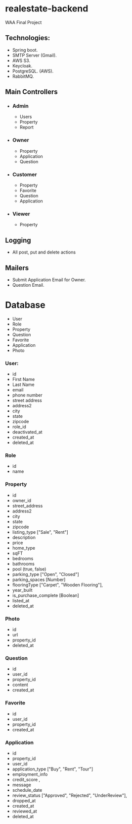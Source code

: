 # realestate-backend
WAA Final Project

## Technologies:
- Spring boot.
- SMTP Server (Gmail).
- AWS S3.
- Keycloak.
- PostgreSQL. (AWS).
- RabbitMQ.

## Main Controllers 
- ### Admin
  - Users 
  - Property
  - Report
- ### Owner
  - Property 
  - Application 
  - Question 
- ### Customer
  - Property 
  - Favorite
  - Question 
  - Application
- ### Viewer
  - Property

## Logging 
 - All post, put and delete actions

## Mailers 
 - Submit Application Email for Owner.
 - Question Email.


# Database 
- User 
- Role
- Property
- Question 
- Favorite
- Application
- Photo


### User: 
 - id
 - First Name
 - Last Name
 - email 
 - phone number
 - street address 
 - address2
 - city 
 - state
 - zipcode
 - role_id
 - deactivated_at
 - created_at
 - deleted_at

### Role
  - id
  - name
 
### Property
 - id
 - owner_id
 - street_address 
 - address2
 - city 
 - state
 - zipcode
 - listing_type ["Sale", "Rent"] 
 - description
 - price
 - home_type
 - sqFT 
 - bedrooms 
 - bathrooms
 - pool (true, false)
 - parking_type ["Open", "Closed"]
 - parking_spaces [Number]
 - flooringType ["Carpet", "Wooden Flooring"],
 - year_built
 - is_purchase_complete [Boolean]
 - listed_at
 - deleted_at

### Photo
 - id 
 - url
 - property_id
 - deleted_at

### Question 
 - id
 - user_id
 - property_id
 - content
 - created_at

### Favorite
 - id 
 - user_id
 - property_id
 - created_at

### Application 
 - id
 - property_id
 - user_id 
 - application_type ["Buy", "Rent", "Tour"]
 - employment_info
 - credit_score    ,
 - message
 - schedule_date
 - review_status ["Approved", "Rejected", "UnderReview"],
 - dropped_at 
 - created_at
 - reviewed_at
 - deleted_at 

